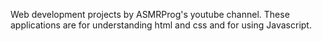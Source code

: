 Web development projects by ASMRProg's youtube channel. These applications are for understanding html and css and for using Javascript.
